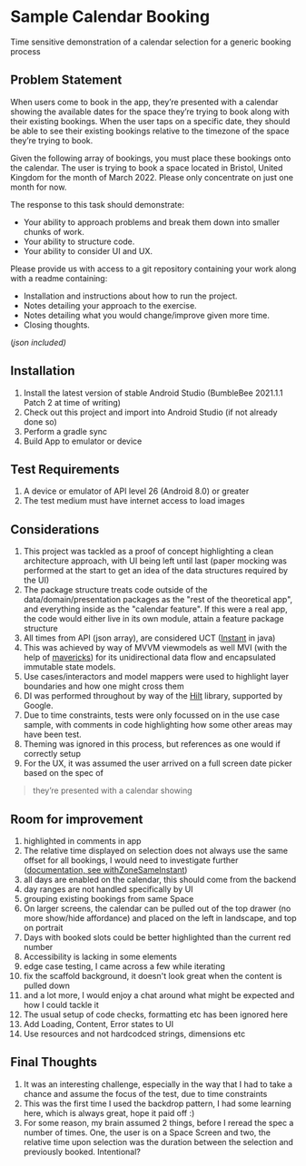 
# Sample Calendar Booking
Time sensitive demonstration of a calendar selection for a generic booking process

## Problem Statement

When users come to book in the app, they’re presented with a calendar showing the available dates for the space they’re trying to book along with their existing bookings. When the user taps on a specific date, they should be able to see their existing bookings relative to the timezone of the space they’re trying to book.  
  

Given the following array of bookings, you must place these bookings onto the calendar. The user is trying to book a space located in Bristol, United Kingdom for the month of March 2022. Please only concentrate on just one month for now.  
  

The response to this task should demonstrate:  

-   Your ability to approach problems and break them down into smaller chunks of work.
-   Your ability to structure code.
-   Your ability to consider UI and UX.

  
Please provide us with access to a git repository containing your work along with a readme containing:  

-   Installation and instructions about how to run the project.
-   Notes detailing your approach to the exercise.
-   Notes detailing what you would change/improve given more time.
-   Closing thoughts.

  (*json included)*

## Installation

 1. Install the latest version of stable Android Studio (BumbleBee 2021.1.1 Patch 2 at time of writing)
 2. Check out this project and import into Android Studio (if not already done so)
 3. Perform a gradle sync
 4. Build App to emulator or device

## Test Requirements

 1. A device or emulator of API level 26 (Android 8.0) or greater
 2. The test medium must have internet access to load images


## Considerations

 1. This project was tackled as a proof of concept highlighting a clean architecture approach, with UI being left until last (paper mocking was performed at the start to get an idea of the data structures required by the UI)
 2. The package structure treats code outside of the data/domain/presentation packages as the "rest of the theoretical app", and everything inside as the "calendar feature".  If this were a real app, the code would either live in its own module, attain a feature package structure
 3. All times from API (json array), are considered UCT ([Instant](https://docs.oracle.com/javase/8/docs/api/java/time/Instant.html) in java)
 4. This was achieved by way of MVVM viewmodels as well MVI (with the help of [mavericks](https://github.com/airbnb/mavericks)) for its unidirectional data flow and encapsulated immutable state models.
 5. Use cases/interactors and model mappers were used to highlight layer boundaries and how one might cross them
 6. DI was performed throughout by way of the [Hilt](https://dagger.dev/hilt/) library, supported by Google.
 7. Due to time constraints, tests were only focussed on in the use case sample, with comments in code highlighting how some other areas may have been test.
 8. Theming was ignored in this process, but references as one would if correctly setup
 9. For the UX, it was assumed the user arrived on a full screen date picker based on the spec of

> they’re presented with a calendar showing

## Room for improvement

 1. highlighted in comments in app
 2. The relative time displayed on selection does not always use the same offset for all bookings, I would need to investigate further ([documentation, see withZoneSameInstant](https://docs.oracle.com/javase/8/docs/api/java/time/ZonedDateTime.html))
 3. all days are enabled on the calendar, this should come from the backend
 4. day ranges are not handled specifically by UI
 5. grouping existing bookings from same Space
 6. On larger screens, the calendar can be pulled out of the top drawer (no more show/hide affordance) and placed on the left in landscape, and top on portrait
 7. Days with booked slots could be better highlighted than the current red number
 8. Accessibility is lacking in some elements
 9. edge case testing, I came across a few while iterating
 10. fix the scaffold background, it doesn't look great when the content is pulled down
 11. and a lot more, I would enjoy a chat around what might be expected and how I could tackle it
 12. The usual setup of code checks, formatting etc has been ignored here
 13. Add Loading, Content, Error states to UI
 14. Use resources and not hardcodced strings, dimensions etc

## Final Thoughts

 1. It was an interesting challenge, especially in the way that I had to take a chance and assume the focus of the test, due to time constraints
 2. This was the first time I used the backdrop pattern, I had some learning here, which is always great, hope it paid off :)
 3. For some reason, my brain assumed 2 things, before I reread the spec a number of times. One, the user is on a Space Screen and two, the relative time upon selection was the duration between the selection and previously booked. Intentional?
